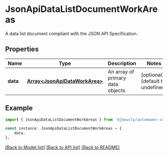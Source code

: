# JsonApiDataListDocumentWorkAreas

A data list document compliant with the JSON API Specification.

## Properties

Name | Type | Description | Notes
------------ | ------------- | ------------- | -------------
**data** | [**Array&lt;JsonApiDataWorkArea&gt;**](JsonApiDataWorkArea.md) | An array of primary data objects. | [optional] [default to undefined]

## Example

```typescript
import { JsonApiDataListDocumentWorkAreas } from '@jboucly/automower-connect-sdk';

const instance: JsonApiDataListDocumentWorkAreas = {
    data,
};
```

[[Back to Model list]](../README.md#documentation-for-models) [[Back to API list]](../README.md#documentation-for-api-endpoints) [[Back to README]](../README.md)
